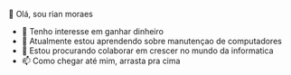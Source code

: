 👋 Olá, sou rian moraes
- 👀 Tenho interesse em ganhar dinheiro
- 🌱 Atualmente estou aprendendo sobre manutençao de computadores
- 💞️ Estou procurando colaborar em crescer no mundo da informatica 
- 📫 Como chegar até mim, arrasta pra cima
<!---
rian-2006/rian-2006 is a ✨ special ✨ repository because its `README.md` (this file) appears on your GitHub profile.
You can click the Preview link to take a look at your changes.
--->
